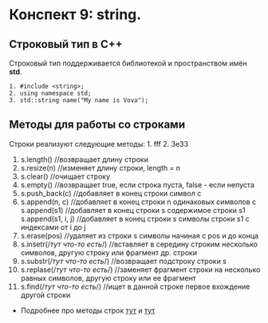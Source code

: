 # Конспект 9: string.
## Строковый тип в C++
Строковый тип поддерживается библиотекой **<string>** и пространством имён **std**.

    1. #include <string>;
    2. using namespace std;
    3. std::string name("My name is Vova");

## Методы для работы со строками
Строки реализуют следующие методы:
    1.  fff
    2. 3e33
    
1. s.length()   //возвращает длину строки
2. s.resize(n)   //изменяет длину строки, length = n
3. s.clear()    //очищает строку
4. s.empty()    //возвращает true, если строка пуста, false - если непуста
5. s.push_back(c)   //добавляет в конец строки символ с
6. s.append(n, c)   //добавляет в конец строки n одинаковых символов с
    s.append(s1)     //добавляет в конец строки s содержимое строки s1
    s.append(s1, i, j)   //добавляет в конец строки s символы строки s1 с индексами от i до j
7. s.erase(pos)     //удаляет из строки s символы начиная с pos и до конца
8. s.insetr(/*тут что-то есть*/)    //вставляет в середину строким несколько символов, другую строку или фрагмент др. строки
9. s.substr(/*тут что-то есть*/)    //возвращает подстроку строки s 
10. s.replase(/*тут что-то есть*/)  //заменяет фрагмент строки на несколько равных символов, другую строку или ее фрагмент
11. s.find(/*тут что-то есть*/)     //ищет в данной строке первое вхождение другой строки
 

- Подробнее про методы строк [тут](https://server.179.ru/tasks/cpp/total/161.html) и [тут](https://ravesli.com/urok-57-vvedenie-v-std-string/)
